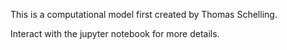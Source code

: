This is a computational model first created by Thomas Schelling.

Interact with the jupyter notebook for more details.
